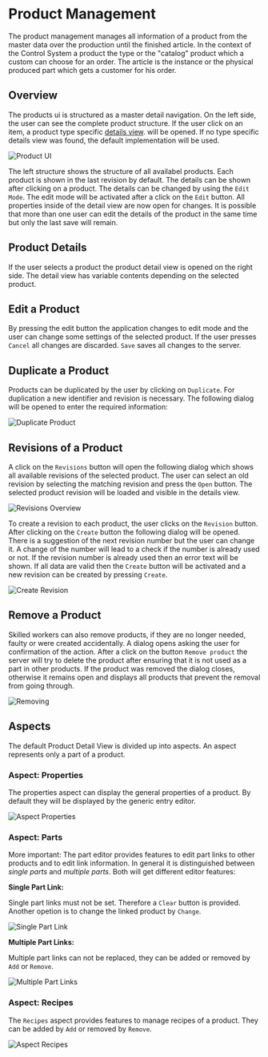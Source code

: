 # Product Management

The product management manages all information of a product from the master data over the production until the finished article. In the context of the Control System a product the type or the "catalog" product which a custom can choose for an order. The article is the instance or the physical produced part which gets a customer for his order.

## Overview

The products ui is structured as a master detail navigation. On the left side, the user can see the complete product structure. If the user click on an item, a product type specific [details view](xref:ProductDetails). will be opened. If no type specific details view was found, the default implementation will be used.

![Product UI](images/productUI.png)

The left structure shows the structure of all availabel products. Each product is shown in the last revision by default. The details can be shown after clicking on a product. The details can be changed by using the `Edit Mode`. The edit mode will be activated after a click on the `Edit` button. All properties inside of the detail view are now open for changes. It is possible that more than one user can edit the details of the product in the same time but only the last save will remain.

## Product Details

If the user selects a product the product detail view is opened on the right side. The detail view has variable contents depending on the selected product.

## Edit a Product

By pressing the edit button the application changes to edit mode and the user can change some settings of the selected product. If the user presses `Cancel` all changes are discarded. `Save` saves all changes to the server.

## Duplicate a Product

Products can be duplicated by the user by clicking on `Duplicate`. For duplication a new identifier and revision is necessary. The following dialog will be opened to enter the required information:

![Duplicate Product](images/productUIDuplicateDialog.png)

## Revisions of a Product

A click on the `Revisions` button will open the following dialog which shows all available revisions of the selected product. The user can select an old revision by selecting the matching revision and press the `Open` button. The selected product revision will be loaded and visible in the details view.

![Revisions Overview](images/productUIRevisionsDialog.png)

To create a revision to each product, the user clicks on the `Revision` button. After clicking on the `Create` button the following dialog will be opened. There is a suggestion of the next revision number but the user can change it.  A change of the number will lead to a check if the number is already used or not. If the revision number is already used then an error text will be shown. If all data are valid then the `Create` button will be activated and a new revision can be created by pressing `Create`.

![Create Revision](images/productUICreateRevision.png)

## Remove a Product

Skilled workers can also remove products, if they are no longer needed, faulty or were created accidentally. A dialog opens asking the user for confirmation of the action. After a click on the button `Remove product` the server will try to delete the product after ensuring that it is not used as a part in other products. If the product was removed the dialog closes, otherwise it remains open and displays all products that prevent the removal from going through.

![Removing](images/productUiRemoving.png)

## Aspects

The default Product Detail View is divided up into aspects. An aspect represents only a part of a product. 

### Aspect: Properties

The properties aspect can display the general properties of a product. By default they will be displayed by the generic entry editor.

![Aspect Properties](images/productUIAspectProperties.png)

### Aspect: Parts

More important: The part editor provides features to edit part links to other products and to edit link information. In general it is distinguished between *single parts* and *multiple parts*. Both will get different editor features:

**Single Part Link:**

Single part links must not be set. Therefore a `Clear` button is provided. Another opetion is to change the linked product by `Change`.

![Single Part Link](images/productUIAspectPartsSingle.png)

**Multiple Part Links:**

Multiple part links can not be replaced, they can be added or removed by `Add` or `Remove`.

![Multiple Part Links](images/productUIAspectPartsMultiple.png)

### Aspect: Recipes

The `Recipes` aspect provides features to manage recipes of a product. They can be added by `Add` or removed by `Remove`.

![Aspect Recipes](images/productUIAspectRecipes.png)
